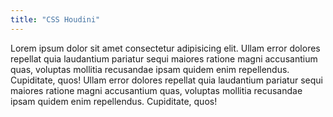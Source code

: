 ```yaml
---
title: "CSS Houdini"
---
```


<p class="spans">
  <span><span>Lorem</span></span> <span><span>ipsum</span></span> <span><span>dolor</span></span> <span><span>sit</span></span> <span><span>amet</span></span> <span><span>consectetur</span></span> <span><span>adipisicing</span></span> <span><span>elit.</span></span> <span><span>Ullam</span></span> <span><span>error</span></span> <span><span>dolores</span></span> <span><span>repellat</span></span> <span><span>quia</span></span> <span><span>laudantium</span></span> <span><span>pariatur</span></span> <span><span>sequi</span></span> <span><span>maiores</span></span> <span><span>ratione</span></span> <span><span>magni</span></span> <span><span>accusantium</span></span> <span><span>quas,</span></span> <span><span>voluptas</span></span> <span><span>mollitia</span></span> <span><span>recusandae</span></span> <span><span>ipsam</span></span> <span><span>quidem</span></span> <span><span>enim</span></span> <span><span>repellendus.</span></span> <span><span>Cupiditate,</span></span> <span><span>quos!</span></span> </span></span> <span><span>Ullam</span></span> <span><span>error</span></span> <span><span>dolores</span></span> <span><span>repellat</span></span> <span><span>quia</span></span> <span><span>laudantium</span></span> <span><span>pariatur</span></span> <span><span>sequi</span></span> <span><span>maiores</span></span> <span><span>ratione</span></span> <span><span>magni</span></span> <span><span>accusantium</span></span> <span><span>quas,</span></span> <span><span>voluptas</span></span> <span><span>mollitia</span></span> <span><span>recusandae</span></span> <span><span>ipsam</span></span> <span><span>quidem</span></span> <span><span>enim</span></span> <span><span>repellendus.</span></span> <span><span>Cupiditate,</span></span> <span><span>quos!</span></span>
</p>